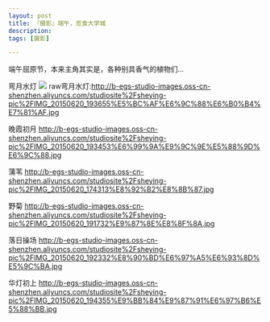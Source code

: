 ```yaml
---
layout: post
title: 『摄影』端午，觅食大学城
description:  
tags: [摄影]

---
```


端午屈原节，本来主角其实是，各种别具香气的植物们...

弯月水灯
<img src="http://b-egs-studio-images.oss-cn-shenzhen.aliyuncs.com/studiosite%2Fsheying-pic%2FIMG_20150620_193655%E5%BC%AF%E6%9C%88%E6%B0%B4%E7%81%AF-small.jpg">
raw弯月水灯:<http://b-egs-studio-images.oss-cn-shenzhen.aliyuncs.com/studiosite%2Fsheying-pic%2FIMG_20150620_193655%E5%BC%AF%E6%9C%88%E6%B0%B4%E7%81%AF.jpg>

晚霞初月
<http://b-egs-studio-images.oss-cn-shenzhen.aliyuncs.com/studiosite%2Fsheying-pic%2FIMG_20150620_193453%E6%99%9A%E9%9C%9E%E5%88%9D%E6%9C%88.jpg>

蒲苇
<http://b-egs-studio-images.oss-cn-shenzhen.aliyuncs.com/studiosite%2Fsheying-pic%2FIMG_20150620_174313%E8%92%B2%E8%8B%87.jpg>

野菊
<http://b-egs-studio-images.oss-cn-shenzhen.aliyuncs.com/studiosite%2Fsheying-pic%2FIMG_20150620_191732%E9%87%8E%E8%8F%8A.jpg>

落日操场
<http://b-egs-studio-images.oss-cn-shenzhen.aliyuncs.com/studiosite%2Fsheying-pic%2FIMG_20150620_192332%E8%90%BD%E6%97%A5%E6%93%8D%E5%9C%BA.jpg>

华灯初上
<http://b-egs-studio-images.oss-cn-shenzhen.aliyuncs.com/studiosite%2Fsheying-pic%2FIMG_20150620_194355%E9%BB%84%E9%87%91%E6%97%B6%E5%88%BB.jpg>